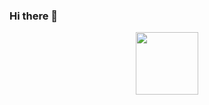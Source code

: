 ### Hi there 👋

<div id="header" align="center">
  <img src="https://media.giphy.com/media/YrTJKOe0FhQJAUXTyp/giphy-downsized-large.gif" width="100"/>
</div>

<!--
**diego-sierra-r/diego-sierra-r** is a ✨ _special_ ✨ repository because its `README.md` (this file) appears on your GitHub profile.

Here are some ideas to get you started:

- 🌱 I’m currently learning machine learning, bash and awk
- 👯 I’m looking to collaborate on bioinformatics projects
- 🤔 I’m looking for help with a mentor 
- 💬 Ask me about R, I love R
- 📫 How to reach me: dsierrar@ut.edu.co
- 😄 Pronouns: he/him
-->
